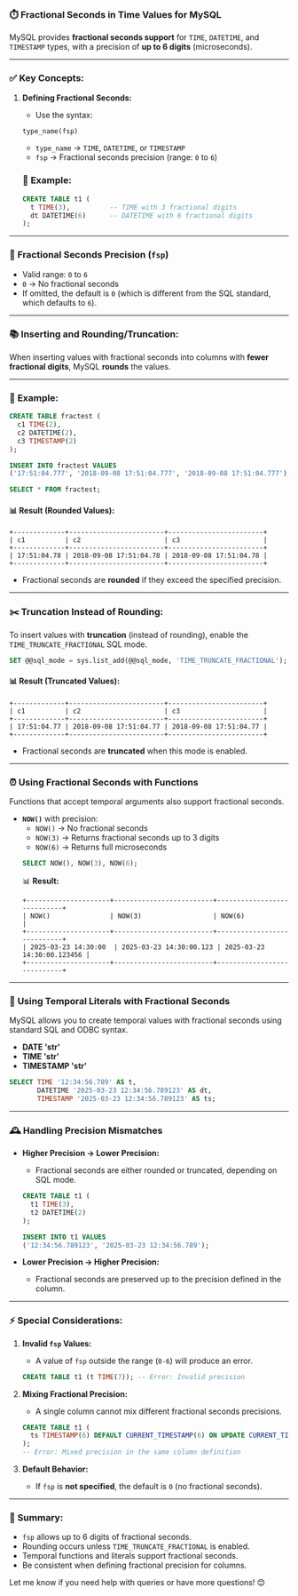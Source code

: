 ### ⏱️ **Fractional Seconds in Time Values for MySQL**

MySQL provides **fractional seconds support** for `TIME`, `DATETIME`, and `TIMESTAMP` types, with a precision of **up to 6 digits** (microseconds).

---

### ✅ **Key Concepts:**

1. **Defining Fractional Seconds:**
   - Use the syntax:
   ```sql
   type_name(fsp)
   ```
   - `type_name` → `TIME`, `DATETIME`, or `TIMESTAMP`
   - `fsp` → Fractional seconds precision (range: `0` to `6`)

   ### 📝 **Example:**
   ```sql
   CREATE TABLE t1 (
     t TIME(3),          -- TIME with 3 fractional digits
     dt DATETIME(6)      -- DATETIME with 6 fractional digits
   );
   ```

---

### 🔢 **Fractional Seconds Precision (`fsp`)**

- Valid range: `0` to `6`
- `0` → No fractional seconds
- If omitted, the default is `0` (which is different from the SQL standard, which defaults to `6`).

---

### 📚 **Inserting and Rounding/Truncation:**

When inserting values with fractional seconds into columns with **fewer fractional digits**, MySQL **rounds** the values.

---

### 🎯 **Example:**
```sql
CREATE TABLE fractest (
  c1 TIME(2),
  c2 DATETIME(2),
  c3 TIMESTAMP(2)
);

INSERT INTO fractest VALUES
('17:51:04.777', '2018-09-08 17:51:04.777', '2018-09-08 17:51:04.777');

SELECT * FROM fractest;
```

#### 📊 **Result (Rounded Values):**
```
+-------------+------------------------+------------------------+
| c1          | c2                     | c3                     |
+-------------+------------------------+------------------------+
| 17:51:04.78 | 2018-09-08 17:51:04.78 | 2018-09-08 17:51:04.78 |
+-------------+------------------------+------------------------+
```
- Fractional seconds are **rounded** if they exceed the specified precision.

---

### ✂️ **Truncation Instead of Rounding:**

To insert values with **truncation** (instead of rounding), enable the `TIME_TRUNCATE_FRACTIONAL` SQL mode.

```sql
SET @@sql_mode = sys.list_add(@@sql_mode, 'TIME_TRUNCATE_FRACTIONAL');
```

#### 📊 **Result (Truncated Values):**
```
+-------------+------------------------+------------------------+
| c1          | c2                     | c3                     |
+-------------+------------------------+------------------------+
| 17:51:04.77 | 2018-09-08 17:51:04.77 | 2018-09-08 17:51:04.77 |
+-------------+------------------------+------------------------+
```
- Fractional seconds are **truncated** when this mode is enabled.

---

### ⏰ **Using Fractional Seconds with Functions**

Functions that accept temporal arguments also support fractional seconds.

- **`NOW()`** with precision:
   - `NOW()` → No fractional seconds
   - `NOW(3)` → Returns fractional seconds up to 3 digits
   - `NOW(6)` → Returns full microseconds
   ```sql
   SELECT NOW(), NOW(3), NOW(6);
   ```
   📊 **Result:**
   ```
   +---------------------+-------------------------+----------------------------+
   | NOW()               | NOW(3)                  | NOW(6)                     |
   +---------------------+-------------------------+----------------------------+
   | 2025-03-23 14:30:00  | 2025-03-23 14:30:00.123 | 2025-03-23 14:30:00.123456 |
   +---------------------+-------------------------+----------------------------+
   ```

---

### 📆 **Using Temporal Literals with Fractional Seconds**

MySQL allows you to create temporal values with fractional seconds using standard SQL and ODBC syntax.

- **DATE 'str'**
- **TIME 'str'**
- **TIMESTAMP 'str'**

```sql
SELECT TIME '12:34:56.789' AS t,
       DATETIME '2025-03-23 12:34:56.789123' AS dt,
       TIMESTAMP '2025-03-23 12:34:56.789123' AS ts;
```

---

### 🕰️ **Handling Precision Mismatches**

- **Higher Precision → Lower Precision:**
   - Fractional seconds are either rounded or truncated, depending on SQL mode.
   ```sql
   CREATE TABLE t1 (
     t1 TIME(3),
     t2 DATETIME(2)
   );

   INSERT INTO t1 VALUES
   ('12:34:56.789123', '2025-03-23 12:34:56.789');
   ```

- **Lower Precision → Higher Precision:**
   - Fractional seconds are preserved up to the precision defined in the column.

---

### ⚡️ **Special Considerations:**

1. **Invalid `fsp` Values:**
   - A value of `fsp` outside the range (`0-6`) will produce an error.
   ```sql
   CREATE TABLE t1 (t TIME(7)); -- Error: Invalid precision
   ```

2. **Mixing Fractional Precision:**
   - A single column cannot mix different fractional seconds precisions.
   ```sql
   CREATE TABLE t1 (
     ts TIMESTAMP(6) DEFAULT CURRENT_TIMESTAMP(6) ON UPDATE CURRENT_TIMESTAMP(3)
   );
   -- Error: Mixed precision in the same column definition
   ```

3. **Default Behavior:**
   - If `fsp` is **not specified**, the default is `0` (no fractional seconds).

---

### 🎯 **Summary:**
- `fsp` allows up to 6 digits of fractional seconds.
- Rounding occurs unless `TIME_TRUNCATE_FRACTIONAL` is enabled.
- Temporal functions and literals support fractional seconds.
- Be consistent when defining fractional precision for columns.

Let me know if you need help with queries or have more questions! 😊
